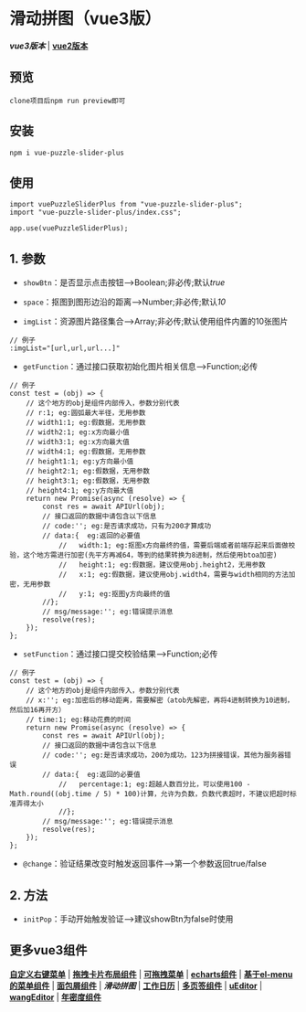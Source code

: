 # 滑动拼图（vue3版）
***vue3版本*** | [**vue2版本**](https://github.com/QuietHear/vue-puzzle-slider '右键新窗口浏览')


## 预览
	clone项目后npm run preview即可


## 安装
	npm i vue-puzzle-slider-plus


## 使用
	import vuePuzzleSliderPlus from "vue-puzzle-slider-plus";
	import "vue-puzzle-slider-plus/index.css";
	
	app.use(vuePuzzleSliderPlus);


## 1. 参数
* `showBtn`：是否显示点击按钮-->Boolean;非必传;默认*true*

* `space`：抠图到图形边沿的距离-->Number;非必传;默认*10*

* `imgList`：资源图片路径集合-->Array;非必传;默认使用组件内置的10张图片
>
	// 例子
	:imgList="[url,url,url...]"
>

* `getFunction`：通过接口获取初始化图片相关信息-->Function;必传
>
	// 例子
    const test = (obj) => {
		// 这个地方的obj是组件内部传入，参数分别代表
		// r:1; eg:圆弧最大半径，无用参数
		// width1:1; eg:假数据，无用参数
		// width2:1; eg:x方向最小值
		// width3:1; eg:x方向最大值
		// width4:1; eg:假数据，无用参数
		// height1:1; eg:y方向最小值
		// height2:1; eg:假数据，无用参数
		// height3:1; eg:假数据，无用参数
		// height4:1; eg:y方向最大值
    	return new Promise(async (resolve) => {
        	const res = await APIUrl(obj);
			// 接口返回的数据中请包含以下信息
			// code:''; eg:是否请求成功，只有为200才算成功
			// data:{  eg:返回的必要值
				//   width:1; eg:抠图x方向最终的值，需要后端或者前端存起来后面做校验，这个地方需进行加密(先平方再减64，等到的结果转换为8进制，然后使用btoa加密)
				//   height:1; eg:假数据，建议使用obj.height2，无用参数
				//   x:1; eg:假数据，建议使用obj.width4，需要与width相同的方法加密，无用参数
				//   y:1; eg:抠图y方向最终的值
			//};
			// msg/message:''; eg:错误提示消息
    		resolve(res);
    	});
    };
>

* `setFunction`：通过接口提交校验结果-->Function;必传
>
	// 例子
    const test = (obj) => {
		// 这个地方的obj是组件内部传入，参数分别代表
		// x:''; eg:加密后的移动距离，需要解密（atob先解密，再将4进制转换为10进制，然后加16再开方）
		// time:1; eg:移动花费的时间
    	return new Promise(async (resolve) => {
        	const res = await APIUrl(obj);
			// 接口返回的数据中请包含以下信息
			// code:''; eg:是否请求成功，200为成功，123为拼接错误，其他为服务器错误
			// data:{  eg:返回的必要值
				//   percentage:1; eg:超越人数百分比，可以使用100 - Math.round((obj.time / 5) * 100)计算，允许为负数，负数代表超时，不建议把超时标准弄得太小
				//};
			// msg/message:''; eg:错误提示消息
    		resolve(res);
    	});
    };
>

* `@change`：验证结果改变时触发返回事件-->第一个参数返回true/false


## 2. 方法
* `initPop`：手动开始触发验证-->建议showBtn为false时使用


## 更多vue3组件
[**自定义右键菜单**](https://github.com/QuietHear/vue-diy-rightmenu-plus '右键新窗口浏览') | [**拖拽卡片布局组件**](https://github.com/QuietHear/vue-drag-component-plus '右键新窗口浏览') | [**可拖拽菜单**](https://github.com/QuietHear/vue-drag-menu-plus '右键新窗口浏览') | [**echarts组件**](https://github.com/QuietHear/vue-echarts-block-plus '右键新窗口浏览') | [**基于el-menu的菜单组件**](https://github.com/QuietHear/vue-ele-nav-plus '右键新窗口浏览') | [**面包屑组件**](https://github.com/QuietHear/vue-permission-breads-plus '右键新窗口浏览') | ***滑动拼图*** | [**工作日历**](https://github.com/QuietHear/vue-shop-calendar-plus '右键新窗口浏览') | [**多页签组件**](https://github.com/QuietHear/vue-tabs-plus '右键新窗口浏览') | [**uEditor**](https://github.com/QuietHear/vue-ueditor-block-plus '右键新窗口浏览') | [**wangEditor**](https://github.com/QuietHear/vue-wangEditor-block-plus '右键新窗口浏览') | [**年密度组件**](https://github.com/QuietHear/vue-year-density-plus '右键新窗口浏览')